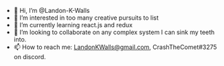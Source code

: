- 👋 Hi, I’m @Landon-K-Walls
- 👀 I’m interested in too many creative pursuits to list
- 🌱 I’m currently learning react.js and redux
- 💞️ I’m looking to collaborate on any complex system I can sink my teeth into.
- 📫 How to reach me: LandonKWalls@gmail.com, CrashTheComet#3275 on discord.

<!---
Landon-K-Walls/Landon-K-Walls is a ✨ special ✨ repository because its `README.md` (this file) appears on your GitHub profile.
You can click the Preview link to take a look at your changes.
--->
